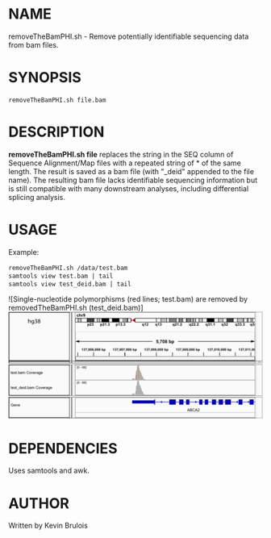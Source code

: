 # NAME

removeTheBamPHI.sh - Remove potentially identifiable sequencing data from bam files. 

# SYNOPSIS

    removeTheBamPHI.sh file.bam 

# DESCRIPTION

**removeTheBamPHI.sh file** replaces the string in the SEQ column of 
Sequence Alignment/Map files with a repeated string of * of the same length. The 
result is saved as a bam file (with "_deid" appended to the file name). The 
resulting bam file lacks identifiable sequencing information but is still 
compatible with many downstream analyses, including differential splicing 
analysis. 

# USAGE

Example:

    removeTheBamPHI.sh /data/test.bam
    samtools view test.bam | tail
    samtools view test_deid.bam | tail 

![Single-nucleotide polymorphisms (red lines; test.bam) are removed by removedTheBamPHI.sh (test_deid.bam)]
<img src="/data/igv_snapshot_ABCA2_hg38.pdf"/>


# DEPENDENCIES

Uses samtools and awk.

# AUTHOR

Written by Kevin Brulois
